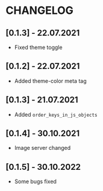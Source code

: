 # CHANGELOG

## [0.1.3] - 22.07.2021

- Fixed theme toggle

## [0.1.2] - 22.07.2021

- Added theme-color meta tag

## [0.1.3] - 21.07.2021

- Added `order_keys_in_js_objects`

## [0.1.4] - 30.10.2021

- Image server changed

## [0.1.5] - 30.10.2022

- Some bugs fixed
